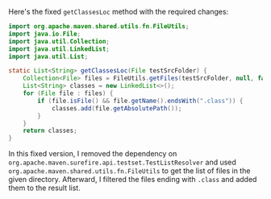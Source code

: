 Here's the fixed `getClassesLoc` method with the required changes:

```java
import org.apache.maven.shared.utils.fn.FileUtils;
import java.io.File;
import java.util.Collection;
import java.util.LinkedList;
import java.util.List;

static List<String> getClassesLoc(File testSrcFolder) {
    Collection<File> files = FileUtils.getFiles(testSrcFolder, null, false);
    List<String> classes = new LinkedList<>();
    for (File file : files) {
        if (file.isFile() && file.getName().endsWith(".class")) {
            classes.add(file.getAbsolutePath());
        }
    }
    return classes;
}
```

In this fixed version, I removed the dependency on `org.apache.maven.surefire.api.testset.TestListResolver` and used `org.apache.maven.shared.utils.fn.FileUtils` to get the list of files in the given directory. Afterward, I filtered the files ending with `.class` and added them to the result list.